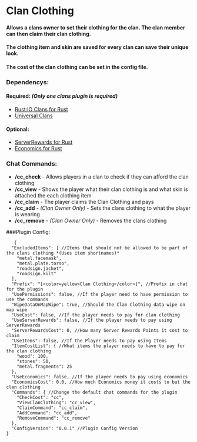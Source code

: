 # Clan Clothing
#### Allows a clans owner to set their clothing for the clan. The clan member can then claim their clan clothing.
#### The clothing item and skin are saved for every clan can save their unique look.
#### The cost of the clan clothing can be set in the config file.

### Dependencys:
#### Required: *(Only one clans plugin is required)*
+ [Rust:IO Clans for Rust](http://oxidemod.org/plugins/rust-io-clans.842/)
+ [Universal Clans](http://oxidemod.org/plugins/clans.2087/)

#### Optional:
+ [ServerRewards for Rust](http://oxidemod.org/plugins/serverrewards.1751/)
+ [Economics for Rust](http://oxidemod.org/plugins/economics.717/)

### Chat Commands:
+ **/cc_check** - Allows players in a clan to check if they can afford the clan clothing
+ **/cc_view** - Shows the player what their clan clothing is and what skin is attached the each clothing item
+ **/cc_claim** - The player claims the Clan Clothing and pays
+ **/cc_add** - *(Clan Owner Only)* - Sets the clans clothing to what the player is wearing
+ **/cc_remove** - *(Clan Owner Only)* - Removes the clans clothing

###Plugin Config:
```
   {
  "ExcludedItems": [ //Items that should not be allowed to be part of the clans clothing *(Uses item shortnames)*
    "metal.facemask",
    "metal.plate.torso",
    "roadsign.jacket",
    "roadsign.kilt"
  ],
  "Prefix": "[<color=yellow>Clan Clothing</color>]", //Prefix in chat for the plugin
  "UsePermissions": false, //If the player need to have permission to use the commands
  "WipeDataOnMapWipe": true, //Should the Clan Clothing data wipe on map wipe
  "UseCost": false, //If the player needs to pay for clan clothing
  "UseServerRewards": false, //If the player needs to pay using ServerRewards
  "ServerRewardsCost": 0, //How many Server Rewards Points it cost to claim
  "UseItems": false, //If the Player needs to pay using Items
  "ItemCostList": { //What items the player needs to have to pay for the clan clothing
    "wood": 100,
    "stones": 50,
    "metal.fragments": 25
  },
  "UseEconomics": false, //If the player needs to pay using economics
  "EconomicsCost": 0.0, //How much Economics money it costs to but the clan clothing
  "Commands": { //Change the default chat commands for the plugin
    "CheckCost": "cc",
    "ViewClanClothing": "cc_view",
    "ClaimCommand": "cc_claim",
    "AddCommand": "cc_add",
    "RemoveCommand": "cc_remove"
  },
  "ConfigVersion": "0.0.1" //Plugin Config Version
}
```
